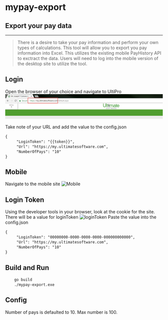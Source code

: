 # mypay-export
## Export your pay data
----
>There is a desire to take your pay information and perform your own types of calculations. This tool will allow you to export you pay information into Excel. This utilizes the existing mobile PayHistory API to exctract the data. Users will need to log into the mobile version of the desktop site to utilize the tool.

## Login
Open the browser of your choice and navigate to UltiPro
![Login](/img/login.png)

Take note of your URL and add the value to the config.json
```
{
     "LoginToken": "{{token}}",
     "Url": "https://my.ultimatesoftware.com",
     "NumberOfPays": "10"
}
```

## Mobile
Navigate to the mobile site
![Mobile](/path/to/mobile.png)

## Login Token
Using the developer tools in your browser, look at the cookie for the site. There will be a value for loginToken
![loginToken](/path/to/loginToken.png)
Paste the value into the config.json
```
{
     "LoginToken": "00000000-0000-0000-0000-000000000000",
     "Url": "https://my.ultimatesoftware.com",
     "NumberOfPays": "10"
}
```

## Build and Run
```
	go build
	./mypay-export.exe
```

## Config
Number of pays is defaulted to 10. Max number is 100.